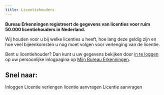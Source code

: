 ```yaml
---
title: Licentiehouders
---
```


**Bureau Erkenningen registreert de gegevens van licenties voor ruim 50.000 licentiehouders in Nederland.**

Wij houden voor u bij welke licenties u heeft, hoe lang deze geldig zijn en hoe veel bijeenkomsten u nog moet volgen voor verlenging van de licentie.

Bent u licentiehouder? Dan kunt u uw gegevens bekijken door [in te loggen](/mijn-bureau-erkenningen/inloggen) op uw persoonlijke inlogpagina op [Mijn Bureau Erkenningen](/mijn-bureau-erkenningen).

## Snel naar:

<link-container>
<link-button to="/mijn-bureau-erkenningen/inloggen">Inloggen</link-button>
<link-button to="/licenties/licentie-verlengen">Licentie verlengen</link-button>
<link-button to="/licenties/licentie-aanvragen">licentie aanvragen</link-button>
<link-button to="/licenties/licentie-aanvragen">Licentie aanvragen</link-button></link-container>

